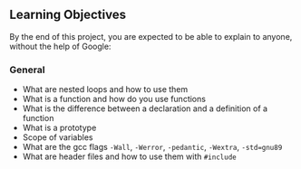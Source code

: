 ## Learning Objectives

By the end of this project, you are expected to be able to explain to anyone, without the help of Google:

### General

- What are nested loops and how to use them
- What is a function and how do you use functions
- What is the difference between a declaration and a definition of a function
- What is a prototype
- Scope of variables
- What are the gcc flags `-Wall`, `-Werror`, `-pedantic`, `-Wextra`, `-std=gnu89`
- What are header files and how to use them with `#include`
